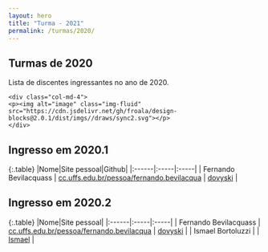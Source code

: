 ```yaml
---
layout: hero
title: "Turma - 2021"
permalink: /turmas/2020/
---
```


<div class="row align-items-center pt-2 pt-lg-5 mb-5">
    <div class="col-md-8">
    <h2>Turmas de 2020</h2>
    <p class="lead">Lista de discentes ingressantes no ano de 2020.</p>
    </div>

    <div class="col-md-4">
    <p><img alt="image" class="img-fluid" src="https://cdn.jsdelivr.net/gh/froala/design-blocks@2.0.1/dist/imgs//draws/sync2.svg"></p>
    </div>
</div>

## Ingresso em 2020.1

{:.table}
|Nome|Site pessoal|Github|
|:------|:-----|:-----|
| Fernando Bevilacquass | [cc.uffs.edu.br/pessoa/fernando.bevilacqua](http://cc.uffs.edu.br/pessoa/fernando.bevilacqua) | [dovyski](http://github.com/Dovyski) |


## Ingresso em 2020.2

{:.table}
|Nome|Site pessoal|
|:------|:-----|:-----|
| Fernando Bevilacquass | [cc.uffs.edu.br/pessoa/fernando.bevilacqua](http://cc.uffs.edu.br/pessoa/fernando.bevilacqua) | [dovyski](http://github.com/Dovyski) |
| Ismael Bortoluzzi |     | [Ismael](https://github.com/IsmaelBortoluzzi/) |
